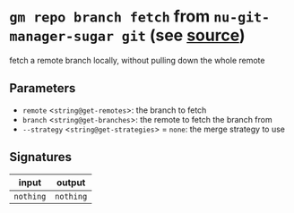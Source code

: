 # `gm repo branch fetch` from `nu-git-manager-sugar git` (see [source](https://github.com/amtoine/nu-git-manager/blob/main/pkgs/nu-git-manager-sugar/nu-git-manager-sugar/git/mod.nu#L229))
fetch a remote branch locally, without pulling down the whole remote



## Parameters
- `remote` <`string@get-remotes`>: the branch to fetch
- `branch` <`string@get-branches`>: the remote to fetch the branch from
- `--strategy` <`string@get-strategies`> = `none`: the merge strategy to use


## Signatures
| input     | output    |
| --------- | --------- |
| `nothing` | `nothing` |
